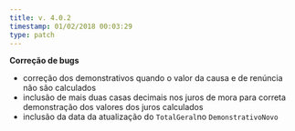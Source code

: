 ```yaml
---
title: v. 4.0.2
timestamp: 01/02/2018 00:03:29
type: patch
---
```


**Correção de bugs**
+ correção dos demonstrativos quando o valor da causa e de renúncia não são calculados
+ inclusão de mais duas casas decimais nos juros de mora para correta demonstração dos valores dos juros calculados
+ inclusão da data da atualização do `TotalGeral`no `DemonstrativoNovo`